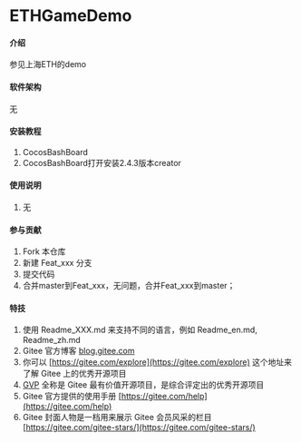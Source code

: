 # ETHGameDemo

#### 介绍
参见上海ETH的demo

#### 软件架构
无


#### 安装教程

1.  CocosBashBoard
2.  CocosBashBoard打开安装2.4.3版本creator

#### 使用说明

1.  无

#### 参与贡献

1.  Fork 本仓库
2.  新建 Feat_xxx 分支
3.  提交代码
4.  合并master到Feat_xxx，无问题，合并Feat_xxx到master；


#### 特技

1.  使用 Readme\_XXX.md 来支持不同的语言，例如 Readme\_en.md, Readme\_zh.md
2.  Gitee 官方博客 [blog.gitee.com](https://blog.gitee.com)
3.  你可以 [https://gitee.com/explore](https://gitee.com/explore) 这个地址来了解 Gitee 上的优秀开源项目
4.  [GVP](https://gitee.com/gvp) 全称是 Gitee 最有价值开源项目，是综合评定出的优秀开源项目
5.  Gitee 官方提供的使用手册 [https://gitee.com/help](https://gitee.com/help)
6.  Gitee 封面人物是一档用来展示 Gitee 会员风采的栏目 [https://gitee.com/gitee-stars/](https://gitee.com/gitee-stars/)
